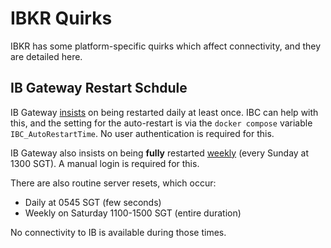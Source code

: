 # IBKR Quirks

IBKR has some platform-specific quirks which affect connectivity, and they are detailed here.

## IB Gateway Restart Schdule

IB Gateway [insists][ib-daily-restart] on being restarted daily at least once. IBC can help with this, and the setting for the auto-restart is via the `docker compose` variable `IBC_AutoRestartTime`. No user authentication is required for this.

IB Gateway also insists on being **fully** restarted [weekly][ib-weekly-restart] (every Sunday at 1300 SGT). A manual login is required for this.

There are also routine server resets, which occur:

- Daily at 0545 SGT (few seconds)
- Weekly on Saturday 1100-1500 SGT (entire duration)

No connectivity to IB is available during those times.

[ib-daily-restart]: https://github.com/IbcAlpha/IBC/blob/ff041039e9f21369ebb3adb28dfda88a058237cd/resources/config.ini#L523
[ib-weekly-restart]:https://www.ibkrguides.com/tws/usersguidebook/configuretws/auto_restart_info.htm
[ib-server-reset]: https://www.interactivebrokers.com/en/index.php?f=2225